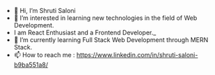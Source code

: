 - 👋 Hi, I’m Shruti Saloni
- 👀 I’m interested in learning new technologies in the field of Web Development.
- I am React Enthusiast and a Frontend Developer._
- 🌱 I’m currently learning Full Stack Web Development through MERN Stack.
- 📫 How to reach me : https://www.linkedin.com/in/shruti-saloni-b9ba551a8/
